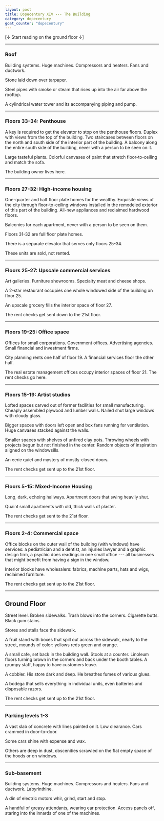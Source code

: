 ```yaml
---
layout: post
title: Dopecentury XIV --- The Building
category: dopecentury
goat_counter: "dopecentury" 
---
```


[&darr; Start reading on the ground floor &darr;]




----------------------------------------
### Roof

Building systems. Huge machines. Compressors and heaters. Fans and ductwork.

Stone laid down over tarpaper.

Steel pipes with smoke or steam that rises up into the air far above the rooftop.

A cylindrical water tower and its accompanying piping and pump.


----------------------------------------
### Floors 33-34: Penthouse

A key is required to get the elevator to stop on the penthouse floors. Duplex with views from the top of the building. Two staircases between floors on the north and south side of the interior part of the building. A balcony along the entire south side of the building, never with a person to be seen on it.

Large tasteful plants. Colorful canvases of paint that stretch floor-to-ceiling and match the sofa.

The building owner lives here.

----------------------------------------
### Floors 27-32: High-income housing

One-quarter and half floor plate homes for the wealthy. Exquisite views of the city through floor-to-ceiling windows installed in the remodeled exterior of this part of the building. All-new appliances and reclaimed hardwood floors. 

Balconies for each apartment, never with a person to be seen on them.

Floors 31-32 are full floor plate homes.

There is a separate elevator that serves only floors 25-34.

These units are sold, not rented.

----------------------------------------
### Floors 25-27: Upscale commercial services

Art galleries. Furniture showrooms. Specialty meat and cheese shops. 

A 2-star restaurant occupies one whole windowed side of the building on floor 25.

An upscale grocery fills the interior space of floor 27.

The rent checks get sent down to the 21st floor.

----------------------------------------
### Floors 19-25: Office space

Offices for small corporations. Government offices. Advertising agencies. Small financial and investment firms.

City planning rents one half of floor 19. A financial services floor the other half.

The real estate management offices occupy interior spaces of floor 21. The rent checks go here.


----------------------------------------
### Floors 15-19: Artist studios

Lofted spaces carved out of former facilities for small manufacturing. Cheaply assembled plywood and lumber walls. Nailed shut large windows with cloudy glass.  

Bigger spaces with doors left open and box fans running for ventilation. Huge canvases stacked against the walls.

Smaller spaces with shelves of unfired clay pots. Throwing wheels with projects begun but not finished in the center. Random objects of inspiration aligned on the windowsills.

An eerie quiet and mystery of mostly-closed doors.

The rent checks get sent up to the 21st floor.

----------------------------------------
### Floors 5-15: Mixed-Income Housing

Long, dark, echoing hallways. Apartment doors that swing heavily shut. 

Quaint small apartments with old, thick walls of plaster.


The rent checks get sent to the 21st floor.

----------------------------------------
### Floors 2-4: Commercial space

Office blocks on the outer wall of the building (with windows) have services: a pediatrician and a dentist, an injuries lawyer and a graphic design firm, a psychic does readings in one small office --- all businesses that might benefit from having a sign in the window.

Interior blocks have wholesalers: fabrics, machine parts, hats and wigs, reclaimed furniture.

The rent checks get sent up to the 21st floor.

----------------------------------------
## Ground Floor

Street level. Broken sidewalks. Trash blows into the corners. Cigarette butts. Black gum stains.

Stores and stalls face the sidewalk.

A fruit stand with boxes that spill out across the sidewalk, nearly to the street, mounds of color: yellows reds green and orange. 

A small cafe, set back in the building wall. Stools at a counter. Linoleum floors turning brown in the corners and back under the booth tables. A grumpy staff, happy to have customers leave.

A cobbler. His store dark and deep. He breathes fumes of various glues.

A bodega that sells everything in individual units, even batteries and disposable razors.

The rent checks get sent up to the 21st floor.

----------------------------------------
### Parking levels 1-3

A vast slab of concrete with lines painted on it. Low clearance. Cars crammed in door-to-door.

Some cars shine with expense and wax.

Others are deep in dust, obscenities scrawled on the flat empty space of the hoods or on windows.

----------------------------------------
### Sub-basement

Building systems. Huge machines. Compressors and heaters. Fans and ductwork. Labyrinthine.

A din of electric motors whir, grind, start and stop.

A handful of greasy attendants, wearing ear protection. Access panels off, staring into the innards of one of the machines.





